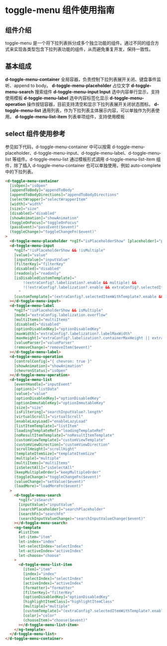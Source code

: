 # toggle-menu 组件使用指南

## 组件介绍

toggle-menu 是一个将下拉列表拆分成多个独立功能的组件。通过不同的组合方式来实现各类型包含下拉列表功能的组件，从而避免重复开发，保持一致性。

## 基本组成

**d-toggle-menu-container** 全局容器，负责控制下拉列表展开关闭、键盘事件监听、append to body。
**d-toggle-menu-placeholder** 占位文字
**d-toggle-menu-search** 搜索组件
**d-toggle-menu-input Input** 选中内容单行显示，支持使用模板
**d-toggle-menu-label** 选中内容标签化显示
**d-toggle-menu-operation** 操作按钮容器，目前支持清空和显示下拉列表展开关闭状态图标。
**d-toggle-menu-list** 通用列表，作为下拉列表主体展示内容，可以单独作为列表使用。
**d-toggle-menu-list-item** 列表单项组件，支持使用模板

## select 组件使用参考

参见如下代码，d-toggle-menu-container 中可以按需 d-toggle-menu-placeholder、d-toggle-menu-input、d-toggle-menu-label、d-toggle-menu-list 等组件。d-toggle-menu-list 通过模板形式调用 d-toggle-menu-list-item 组件，除了插入 d-toggle-menu-container 也可以单独使用，例如 auto-complete 中的下拉列表。

```html
<d-toggle-menu-container
  [isOpen]="isOpen"
  [appendToBody]="appendToBody"
  [appendToBodyDirections]="appendToBodyDirections"
  [selectWrapper]="selectWrapperItem"
  [width]="width"
  [size]="size"
  [disabled]="disabled"
  [showAnimation]="showAnimation"
  [toggleOnFocus]="toggleOnFocus"
  (passEvent)="passEvent($event)"
  (toggleChange)="toggleChangeFn($event)"
>
  <d-toggle-menu-placeholder *ngIf="isPlaceholderShow" [placeholder]="placeholder"></d-toggle-menu-placeholder>
  <d-toggle-menu-input
    *ngIf="!isPlaceholderShow && !isMultiple"
    [value]="value"
    [inputValue]="inputValue"
    [filterKey]="filterKey"
    [disabled]="disabled"
    [readonly]="readonly"
    [isDisabledCustomTemplate]="
        !(extraConfig?.labelization?.enable && multiple) &&
        !(!extraConfig?.labelization?.enable && extraConfig?.selectedItemWithTemplate?.enable && (inputItemTemplate || itemTemplate))
      "
    [customTemplate]="(extraConfig?.selectedItemWithTemplate?.enable && inputItemTemplate) || itemTemplate"
  ></d-toggle-menu-input>
  <d-toggle-menu-label
    *ngIf="!isPlaceholderShow && isMultiple"
    [mode]="extraConfig.labelization.overflow"
    [multiItems]="multiItems"
    [disabled]="disabled"
    [optionDisabledKey]="optionDisabledKey"
    [maxWidth]="extraConfig?.labelization?.labelMaxWidth"
    [maxHeight]="extraConfig?.labelization?.containerMaxHeight || extraConfig?.labelization?.containnerMaxHeight"
    [valueParser]="valueParser"
    (removeChange)="removeItem($event)"
  ></d-toggle-menu-label>
  <d-toggle-menu-operation
    [controlConfig]="{ chevron: true }"
    [showAnimation]="showAnimation"
    [chevronStatus]="isOpen"
  ></d-toggle-menu-operation>
  <d-toggle-menu-list
    [eventHandle]="inputEvent"
    [options]="listData"
    [value]="value"
    [optionDisabledKey]="optionDisabledKey"
    [optionImmutableKey]="optionImmutableKey"
    [size]="size"
    [isFiltering]="searchInputValue?.length"
    [virtualScroll]="virtualScroll"
    [enableLazyLoad]="enableLazyLoad"
    [listItemTemplate]="listItem"
    [loadingTemplateRef]="loadingTemplateRef"
    [noResultItemTemplate]="noResultItemTemplate"
    [customViewTemplate]="customViewTemplate"
    [customViewDirection]="customViewDirection"
    [scrollHeight]="scrollHight"
    [templateItemSize]="templateItemSize"
    [multiple]="multiple"
    [multiItems]="multiItems"
    [isSelectAll]="isSelectAll"
    [keepMultipleOrder]="keepMultipleOrder"
    (toggleChange)="toggleChangeFn($event)"
    (valueChange)="setValue($event)"
    (loadMore)="loadMoreFn($event)"
  >
    <d-toggle-menu-search
      *ngIf="isSearch"
      [inputValue]="inputValue"
      [searchPlaceholder]="searchPlaceholder"
      [searchFn]="searchFn"
      (searchInputValueChange)="searchInputValueChange($event)"
    ></d-toggle-menu-search>
    <ng-template
      #listItem
      let-item="item"
      let-index="index"
      let-selectIndex="selectIndex"
      let-activeIndex="activeIndex"
      let-choose="choose"
    >
      <d-toggle-menu-list-item
        [item]="item"
        [index]="index"
        [selectIndex]="selectIndex"
        [activeIndex]="activeIndex"
        [formatter]="formatter"
        [filterKey]="filterKey"
        [optionDisabledKey]="optionDisabledKey"
        [highlightItemClass]="highlightItemClass"
        [multiple]="multiple"
        [customTemplate]="(extraConfig?.selectedItemWithTemplate?.enable && inputItemTemplate) || itemTemplate"
        [color]="color"
        (chooseItem)="choose($event)"
      ></d-toggle-menu-list-item>
    </ng-template>
  </d-toggle-menu-list>
</d-toggle-menu-container>
```
